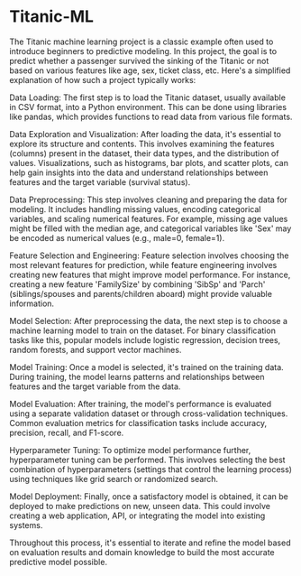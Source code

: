 # Titanic-ML

The Titanic machine learning project is a classic example often used to introduce beginners to predictive modeling. In this project, the goal is to predict whether a passenger survived the sinking of the Titanic or not based on various features like age, sex, ticket class, etc. Here's a simplified explanation of how such a project typically works:

Data Loading: The first step is to load the Titanic dataset, usually available in CSV format, into a Python environment. This can be done using libraries like pandas, which provides functions to read data from various file formats.

Data Exploration and Visualization: After loading the data, it's essential to explore its structure and contents. This involves examining the features (columns) present in the dataset, their data types, and the distribution of values. Visualizations, such as histograms, bar plots, and scatter plots, can help gain insights into the data and understand relationships between features and the target variable (survival status).

Data Preprocessing: This step involves cleaning and preparing the data for modeling. It includes handling missing values, encoding categorical variables, and scaling numerical features. For example, missing age values might be filled with the median age, and categorical variables like 'Sex' may be encoded as numerical values (e.g., male=0, female=1).

Feature Selection and Engineering: Feature selection involves choosing the most relevant features for prediction, while feature engineering involves creating new features that might improve model performance. For instance, creating a new feature 'FamilySize' by combining 'SibSp' and 'Parch' (siblings/spouses and parents/children aboard) might provide valuable information.

Model Selection: After preprocessing the data, the next step is to choose a machine learning model to train on the dataset. For binary classification tasks like this, popular models include logistic regression, decision trees, random forests, and support vector machines.

Model Training: Once a model is selected, it's trained on the training data. During training, the model learns patterns and relationships between features and the target variable from the data.

Model Evaluation: After training, the model's performance is evaluated using a separate validation dataset or through cross-validation techniques. Common evaluation metrics for classification tasks include accuracy, precision, recall, and F1-score.

Hyperparameter Tuning: To optimize model performance further, hyperparameter tuning can be performed. This involves selecting the best combination of hyperparameters (settings that control the learning process) using techniques like grid search or randomized search.

Model Deployment: Finally, once a satisfactory model is obtained, it can be deployed to make predictions on new, unseen data. This could involve creating a web application, API, or integrating the model into existing systems.

Throughout this process, it's essential to iterate and refine the model based on evaluation results and domain knowledge to build the most accurate predictive model possible.
